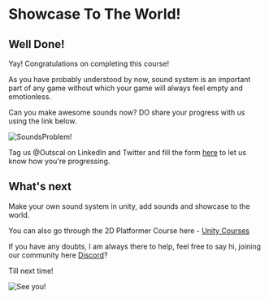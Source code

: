 # Showcase To The World!

## Well Done!

Yay! Congratulations on completing this course!

As you have probably understood by now, sound system is an important part of any game without which your game will always feel empty and emotionless.

Can you make awesome sounds now? DO share your progress with us using the link below.

![SoundsProblem!](https://media.giphy.com/media/H2u8O3SNx95OJAoGG1/giphy.gif)

Tag us @Outscal on LinkedIn and Twitter and fill the form [here](https://airtable.com/shrXGSkgf5NClpoIU) to let us know how you're progressing.

## What's next

Make your own sound system in unity, add sounds and showcase to the world.

You can also go through the 2D Platformer Course here - [Unity Courses](https://academy.outscal.com/unity-course-content/)

If you have any doubts, I am always there to help, feel free to say hi, joining our community here [Discord](https://discord.com/invite/R4hfXhsWjN)? 

Till next time!

![See you!](https://media.giphy.com/media/l1J3CbFgn5o7DGRuE/giphy.gif)
